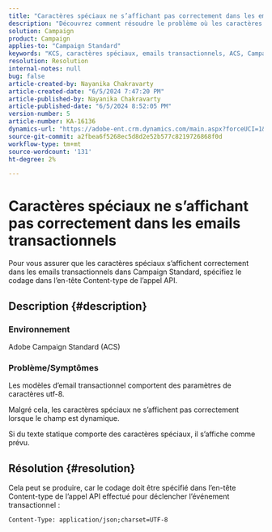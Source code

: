 ```yaml
---
title: "Caractères spéciaux ne s’affichant pas correctement dans les emails transactionnels"
description: "Découvrez comment résoudre le problème où les caractères spéciaux ne s’affichent pas correctement dans les emails transactionnels."
solution: Campaign
product: Campaign
applies-to: "Campaign Standard"
keywords: "KCS, caractères spéciaux, emails transactionnels, ACS, Campaign Standard"
resolution: Resolution
internal-notes: null
bug: false
article-created-by: Nayanika Chakravarty
article-created-date: "6/5/2024 7:47:20 PM"
article-published-by: Nayanika Chakravarty
article-published-date: "6/5/2024 8:52:05 PM"
version-number: 5
article-number: KA-16136
dynamics-url: "https://adobe-ent.crm.dynamics.com/main.aspx?forceUCI=1&pagetype=entityrecord&etn=knowledgearticle&id=66e82467-7423-ef11-840b-6045bd006b25"
source-git-commit: a2fbea6f5268ec5d8d2e52b577c8219726868f0d
workflow-type: tm+mt
source-wordcount: '131'
ht-degree: 2%

---
```


# Caractères spéciaux ne s’affichant pas correctement dans les emails transactionnels


Pour vous assurer que les caractères spéciaux s’affichent correctement dans les emails transactionnels dans Campaign Standard, spécifiez le codage dans l’en-tête Content-type de l’appel API.

## Description {#description}


### Environnement

Adobe Campaign Standard (ACS)

### Problème/Symptômes

Les modèles d’email transactionnel comportent des paramètres de caractères utf-8.

Malgré cela, les caractères spéciaux ne s’affichent pas correctement lorsque le champ est dynamique.

Si du texte statique comporte des caractères spéciaux, il s’affiche comme prévu.


## Résolution {#resolution}


Cela peut se produire, car le codage doit être spécifié dans l’en-tête Content-type de l’appel API effectué pour déclencher l’événement transactionnel :

`Content-Type: application/json;charset=UTF-8`
